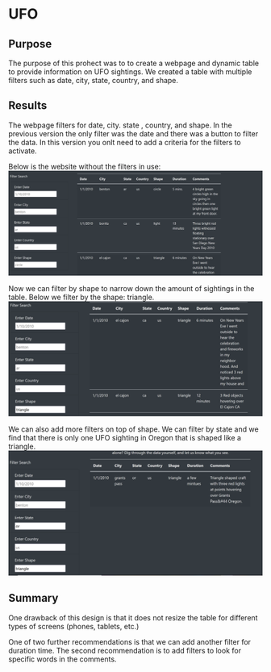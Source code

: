 # UFO

## Purpose

The purpose of this prohect was to to create a webpage and dynamic table to provide information on UFO sightings. We created a table with multiple filters such as date, city, state, country, and shape. 

## Results

The webpage filters for date, city. state , country, and shape. In the previous version the only filter was the date and there was a button
to filter the data. In this version you onlt need to add a criteria for the filters to activate. 

Below is the website without the filters in use:
![nofilters.png](static/images/nofilters.png)


Now we can filter by shape to narrow down the amount of sightings in the table.
Below we filter by the shape: triangle. 
![filter_triangle.png](static/images/filter_triangle.png)

We can also add more filters on top of shape. We can filter by state and we
find that there is only one UFO sighting in Oregon that is shaped like a triangle. 
![filter_triangle.png](static/images/filter_triangle_or.png)

## Summary

One drawback of this design is that it does not resize the table for different types of screens (phones, tablets, etc.)

One of two further recommendations is that we can add another filter for duration time.
The second recommendation is to add filters to look for specific words in the comments. 

